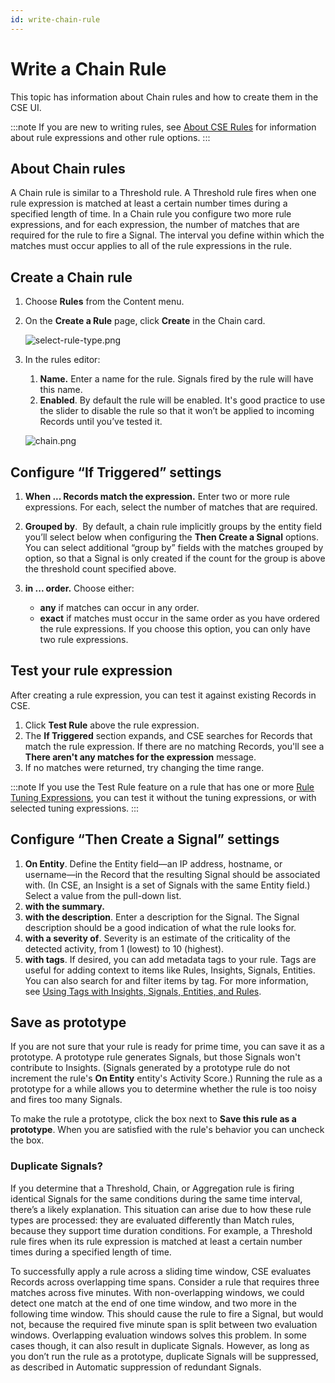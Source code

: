 ```yaml
---
id: write-chain-rule
---
```


# Write a Chain Rule

This topic has information about Chain rules and how to create them in the CSE UI.

:::note
If you are new to writing rules, see [About CSE Rules](about-cse-rules.md) for information about rule expressions and other rule options.
:::

## About Chain rules

A Chain rule is similar to a Threshold rule. A Threshold rule fires when one rule expression is matched at least a certain number times during a specified length of time. In a Chain rule you configure two more rule expressions, and for each expression, the number of matches that are required for the rule to fire a Signal. The interval you define within which the matches must occur applies to all of the rule expressions in the rule.

## Create a Chain rule

1. Choose **Rules** from the Content menu.
1. On the **Create a Rule** page, click **Create** in the Chain card. 

    ![select-rule-type.png](/img/cloud-siem-enterprise/select-rule-type.png)
1. In the rules editor: 

   1. **Name.** Enter a name for the rule. Signals fired by the rule will have this name.
   1. **Enabled**. By default the rule will be enabled. It's good practice to use the slider to disable the rule so that it won’t be applied to incoming Records until you’ve tested it.       

    ![chain.png](/img/cloud-siem-enterprise/chain.png)

## Configure “If Triggered” settings

1. **When ... Records match the expression.** Enter two or more rule expressions. For each, select the number of matches that are required.
1. **Grouped by**.  By default, a chain rule implicitly groups by the entity field you’ll select below when configuring the **Then Create a Signal** options. You can select additional “group by” fields with the matches grouped by option, so that a Signal is only created if the count for the group is above the threshold count specified above. 
1. **in ... order.** Choose either: 

   * **any** if matches can occur in any order. 
   * **exact** if matches must occur in the same order as you have ordered the rule expressions. If you choose this option, you can only have two rule expressions.

## Test your rule expression
After creating a rule expression, you can test it against existing Records in CSE. 

1. Click **Test Rule** above the rule expression. 
1. The **If Triggered** section expands, and CSE searches for Records that match the rule expression. If there are no matching Records, you'll see a **There aren't any matches for the expression** message.
1. If no matches were returned, try changing the time range. 

:::note
If you use the Test Rule feature on a rule that has one or more [Rule Tuning Expressions](rule-tuning-expressions.md), you can test it without the tuning expressions, or with selected tuning expressions.
:::

## Configure “Then Create a Signal” settings

1. **On Entity**. Define the Entity field—an IP address, hostname, or username—in the Record that the resulting Signal should be associated with. (In CSE, an Insight is a set of Signals with the same Entity field.) Select a value from the pull-down list. 
1. **with the summary.**
1. **with the description**. Enter a description for the Signal. The Signal description should be a good indication of what the rule looks for.
1. **with a severity of**. Severity is an estimate of the criticality of the detected activity, from 1 (lowest) to 10 (highest).
1. **with tags**. If desired, you can add metadata tags to your rule. Tags are useful for adding context to items like Rules, Insights, Signals, Entities. You can also search for and filter items by tag. For more information, see [Using Tags with Insights, Signals, Entities, and Rules](../records-signals-entities-insights/tags-insights-signals-entities-rules.md).

## Save as prototype
If you are not sure that your rule is ready for prime time, you can save it as a prototype. A prototype rule generates Signals, but those Signals won't contribute to Insights. (Signals generated by a prototype rule do not increment the rule's **On Entity** entity's Activity Score.) Running the rule as a prototype for a while allows you to determine whether the rule is too noisy and fires too many Signals.

To make the rule a prototype, click the box next to **Save this rule as a prototype**. When you are satisfied with the rule's behavior you can uncheck the box.

### Duplicate Signals?
If you determine that a Threshold, Chain, or Aggregation rule is firing identical Signals for the same conditions during the same time interval, there’s a likely explanation. This situation can arise due to how these rule types are processed: they are evaluated differently than Match rules, because they support time duration conditions. For example, a Threshold rule fires when its rule expression is matched at least a certain number times during a specified length of time.

To successfully apply a rule across a sliding time window, CSE evaluates Records across overlapping time spans. Consider a rule that requires three matches across five minutes. With non-overlapping windows, we could detect one match at the end of one time window, and two more in the following time window. This should cause the rule to fire a Signal, but would not, because the required five minute span is split between two evaluation windows. Overlapping evaluation windows solves this problem. In some cases though, it can also result in duplicate Signals. However, as long as you don’t run the rule as a prototype, duplicate Signals will be suppressed, as described in Automatic suppression of redundant Signals.
